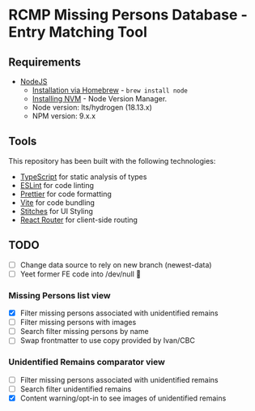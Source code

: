 # RCMP Missing Persons Database - Entry Matching Tool

## Requirements

- [NodeJS](https://nodejs.org/en/)
  - [Installation via Homebrew](https://formulae.brew.sh/formula/node) - `brew install node`
  - [Installing NVM](https://github.com/nvm-sh/nvm) - Node Version Manager.
  - Node version: lts/hydrogen (18.13.x)
  - NPM version: 9.x.x

## Tools

This repository has been built with the following technologies:

- [TypeScript](https://www.typescriptlang.org/) for static analysis of types
- [ESLint](https://eslint.org/) for code linting
- [Prettier](https://prettier.io) for code formatting
- [Vite](https://vitejs.dev/) for code bundling
- [Stitches](https://stitches.dev/) for UI Styling
- [React Router](https://reactrouter.com/en/main) for client-side routing

## TODO

- [ ] Change data source to rely on new branch (newest-data)
- [ ] Yeet former FE code into /dev/null 🌋

### Missing Persons list view

- [x] Filter missing persons associated with unidentified remains
- [ ] Filter missing persons with images
- [ ] Search filter missing persons by name
- [ ] Swap frontmatter to use copy provided by Ivan/CBC

### Unidentified Remains comparator view

- [ ] Filter missing persons associated with unidentified remains
- [ ] Search filter unidentified remains
- [x] Content warning/opt-in to see images of unidentified remains
